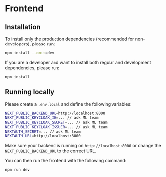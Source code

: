 # Frontend

## Installation

To install only the production dependencies (recommended for non-developers), please run:

```bash
npm install --omit=dev
```

If you are a developer and want to install both regular and development dependencies, please run:

```bash
npm install
```

## Running locally

Please create a `.env.local` and define the following variables:

```bash
NEXT_PUBLIC_BACKEND_URL=http://localhost:8000
NEXT_PUBLIC_KEYCLOAK_ID=... // ask ML team
NEXT_PUBLIC_KEYCLOAK_SECRET=... // ask ML team
NEXT_PUBLIC_KEYCLOAK_ISSUER=... // ask ML team
NEXTAUTH_SECRET=... // ask ML team
NEXTAUTH_URL=http://localhost:3000
```

Make sure your backend is running on `http://localhost:8000` or change the `NEXT_PUBLIC_BACKEND_URL` to the correct URL.

You can then run the frontend with the following command:

```bash
npm run dev
```
